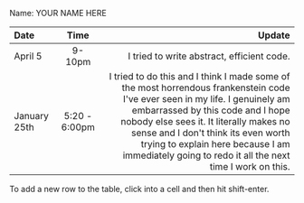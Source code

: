 Name: YOUR NAME HERE

| Date         |     Time      |                                                                                                                                                                                                                                                                                                                                                 Update |
|:-------------|:-------------:|-------------------------------------------------------------------------------------------------------------------------------------------------------------------------------------------------------------------------------------------------------------------------------------------------------------------------------------------------------:|
| April 5      |    9-10pm     |                                                                                                                                                                                                                                                                                                             I tried to write abstract, efficient code. |
| January 25th | 5:20 - 6:00pm | I tried to do this and I think I made some of the most horrendous frankenstein code I've ever seen in my life. I genuinely am embarrassed by this code and I hope nobody else sees it. It literally makes no sense and I don't think its even worth trying to explain here because I am immediately going to redo it all the next time I work on this. |


To add a new row to the table, click into a cell and then hit shift-enter.